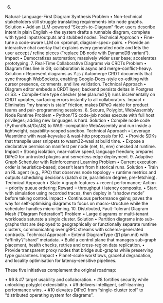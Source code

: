 6. 
Natural-Language-First Diagram Synthesis
Problem
• Non-technical stakeholders still struggle translating requirements into node graphs.
Solution
• Add an LLM-powered “Sketch-to-Diagram” flow: users describe intent in plain English → the system drafts a runnable diagram, complete with typed inputs/outputs and stubbed nodes.
Technical Approach
• Fine-tune a code-aware LLM on <prompt, diagram-spec> pairs.
• Provide an interactive chat overlay that explains every generated node and lets the user accept / refine pieces (“replace DB node with DynamoDB variant”).
Impact
• Democratizes automation; massively wider user base; accelerates prototyping.
7. 
Real-Time Collaborative Diagrams via CRDTs
Problem
• Diagram files live in Git; collaboration is async and merge-conflict-heavy.
Solution
• Represent diagrams as Y.js / Automerge CRDT documents that sync through WebSockets, enabling Google-Docs-style co-editing with cursor presence, comments, and live validation.
Technical Approach
• Diagram editor embeds a CRDT layer; backend persists deltas in Postgres or S3.
• Compile-time type checker (see plan.md §1) runs incrementally on CRDT updates, surfacing errors instantly to all collaborators.
Impact
• Eliminates “my branch is stale” friction; makes DiPeO viable for product teams and pair-programming sessions.
8. 
Secure, Polyglot, WebAssembly Node Runtime
Problem
• Python/TS code-job nodes execute with full host privileges; adding new languages is hard.
Solution
• Compile node code (Python/Rust/Go/JS) to WASI-compatible WebAssembly and run inside a lightweight, capability-scoped sandbox.
Technical Approach
• Leverage Wasmtime with wasi-keyvalue & wasi-http proposals for IO.
• Provide SDKs that transpile user snippets to wasm32-wasi at build time.
• Expose a declarative permission manifest per node (net, fs, env) checked at runtime.
Impact
• Strong isolation, near-native speed, language freedom; prepares DiPeO for untrusted plugins and serverless edge deployment.
9. 
Adaptive Graph Scheduler with Reinforcement Learning
Problem
• Current execution order is heuristics-based; doesn’t learn from historical runs.
Solution
• Train an RL agent (e.g., PPO) that observes node topology + runtime metrics and outputs scheduling decisions (batch size, parallelism degree, pre-fetching).
Technical Approach
• State = graph features + recent performance; Action = priority queue ordering; Reward = throughput / latency composite.
• Start with simulation using recorded traces, then deploy in “shadow mode” before taking control.
Impact
• Continuous performance gains; paves the way for self-optimising diagrams to focus on macro-structure while the scheduler handles micro-timing.
10. 
Distributed, Fault-Tolerant Diagram Mesh (“Diagram Federation”)
Problem
• Large diagrams or multi-tenant workloads saturate a single cluster.
Solution
• Partition diagrams into sub-graphs that are deployed to geographically or functionally separate runtime clusters, communicating over gRPC streams with schema-generated contracts.
Technical Approach
• Extend DiagramType (§1 plan.md) with “affinity”/“shard” metadata.
• Build a control plane that manages sub-graph placement, health checks, retries and cross-region data replication.
• Provide transparent proxy nodes that bridge sub-graphs while preserving type guarantees.
Impact
• Planet-scale workflows, graceful degradation, and locality optimisation for latency-sensitive pipelines.

These five initiatives complement the original roadmap:

• #6 & #7 target usability and collaboration.
• #8 fortifies security while unlocking polyglot extensibility.
• #9 delivers intelligent, self-learning performance wins.
• #10 elevates DiPeO from “single-cluster tool” to “distributed operating system for diagrams”.